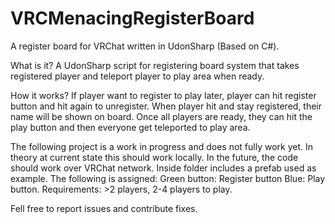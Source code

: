 # VRCMenacingRegisterBoard
 A register board for VRChat written in UdonSharp (Based on C#).
 
 What is it?
A UdonSharp script for registering board system that takes registered player and teleport player to play area when ready.

 How it works?
If player want to register to play later, player can hit register button and hit again to unregister. When player hit and stay registered, their name will be shown on board. Once all players are ready, they can hit the play button and then everyone get teleported to play area.
 
The following project is a work in progress and does not fully work yet. In theory at current state this should work locally. In the future, the code should work over VRChat network.
Inside folder includes a prefab used as example. The following is assigned:
Green button: Register button
Blue: Play button.
Requirements: >2 players, 2-4 players to play.

Fell free to report issues and contribute fixes.
